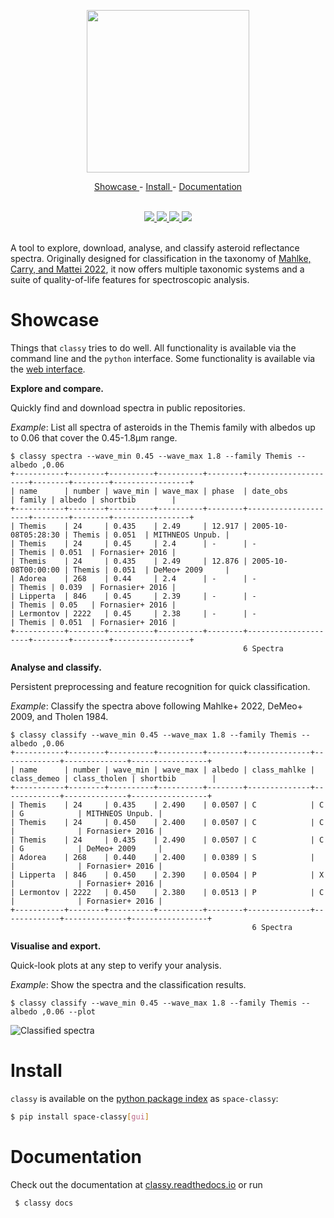 <p align="center">
  <img width="260" src="https://raw.githubusercontent.com/maxmahlke/classy/master/docs/_static/logo_classy.svg">
</p>

<p align="center">
  <a href="https://github.com/maxmahlke/classy#features"> Showcase </a> - <a href="https://github.com/maxmahlke/classy#install"> Install </a> - <a href="https://github.com/maxmahlke/classy#documentation"> Documentation </a>
</p>

<br>

<div align="center">
  <a href="https://img.shields.io/pypi/pyversions/space-classy">
    <img src="https://img.shields.io/pypi/pyversions/space-classy"/>
  </a>
  <a href="https://img.shields.io/pypi/v/space-classy">
    <img src="https://img.shields.io/pypi/v/space-classy"/>
  </a>
  <a href="https://readthedocs.org/projects/classy/badge/?version=latest">
    <img src="https://readthedocs.org/projects/classy/badge/?version=latest"/>
  </a>
  <a href="https://arxiv.org/abs/2203.11229">
    <img src="https://img.shields.io/badge/arXiv-2203.11229-f9f107.svg"/>
  </a>
</div>

<br>

A tool to explore, download, analyse, and classify asteroid reflectance
spectra. Originally designed for classification in the taxonomy of [Mahlke,
Carry, and Mattei 2022](https://arxiv.org/abs/2203.11229>), it now offers
multiple taxonomic systems and a suite of quality-of-life features for
spectroscopic analysis.

# Showcase

Things that ``classy`` tries to do well. All functionality is available via the command line and the `python` interface.
Some functionality is available via the [web interface](https://classy.streamlit.app).

**Explore and compare.**

Quickly find and download spectra in public repositories.

*Example*: List all spectra of asteroids in the Themis family with albedos up to 0.06 that cover the 0.45-1.8μm range.

```shell
$ classy spectra --wave_min 0.45 --wave_max 1.8 --family Themis --albedo ,0.06
+-----------+--------+----------+----------+--------+---------------------+--------+--------+-----------------+
| name      | number | wave_min | wave_max | phase  | date_obs            | family | albedo | shortbib        |
+-----------+--------+----------+----------+--------+---------------------+--------+--------+-----------------+
| Themis    | 24     | 0.435    | 2.49     | 12.917 | 2005-10-08T05:28:30 | Themis | 0.051  | MITHNEOS Unpub. |
| Themis    | 24     | 0.45     | 2.4      | -      | -                   | Themis | 0.051  | Fornasier+ 2016 |
| Themis    | 24     | 0.435    | 2.49     | 12.876 | 2005-10-08T00:00:00 | Themis | 0.051  | DeMeo+ 2009     |
| Adorea    | 268    | 0.44     | 2.4      | -      | -                   | Themis | 0.039  | Fornasier+ 2016 |
| Lipperta  | 846    | 0.45     | 2.39     | -      | -                   | Themis | 0.05   | Fornasier+ 2016 |
| Lermontov | 2222   | 0.45     | 2.38     | -      | -                   | Themis | 0.051  | Fornasier+ 2016 |
+-----------+--------+----------+----------+--------+---------------------+--------+--------+-----------------+
                                                    6 Spectra
```

**Analyse and classify.**

Persistent preprocessing and feature recognition for quick classification.

*Example*: Classify the spectra above following Mahlke+ 2022, DeMeo+ 2009, and Tholen 1984.

```shell
$ classy classify --wave_min 0.45 --wave_max 1.8 --family Themis --albedo ,0.06
+-----------+--------+----------+----------+--------+--------------+-------------+--------------+-----------------+
| name      | number | wave_min | wave_max | albedo | class_mahlke | class_demeo | class_tholen | shortbib        |
+-----------+--------+----------+----------+--------+--------------+-------------+--------------+-----------------+
| Themis    | 24     | 0.435    | 2.490    | 0.0507 | C            | C           | G            | MITHNEOS Unpub. |
| Themis    | 24     | 0.450    | 2.400    | 0.0507 | C            | C           |              | Fornasier+ 2016 |
| Themis    | 24     | 0.435    | 2.490    | 0.0507 | C            | C           | G            | DeMeo+ 2009     |
| Adorea    | 268    | 0.440    | 2.400    | 0.0389 | S            |             |              | Fornasier+ 2016 |
| Lipperta  | 846    | 0.450    | 2.390    | 0.0504 | P            | X           |              | Fornasier+ 2016 |
| Lermontov | 2222   | 0.450    | 2.380    | 0.0513 | P            | C           |              | Fornasier+ 2016 |
+-----------+--------+----------+----------+--------+--------------+-------------+--------------+-----------------+
                                                      6 Spectra
```

**Visualise and export.**

Quick-look plots at any step to verify your analysis.

*Example*: Show the spectra and the classification results.

```shell
$ classy classify --wave_min 0.45 --wave_max 1.8 --family Themis --albedo ,0.06 --plot
```

![Classified spectra](https://classy.readthedocs.io/en/latest/_images/spectra_classified_dark.png)

# Install

`classy` is available on the [python package index](https://pypi.org) as `space-classy`:

``` sh
$ pip install space-classy[gui]
```

# Documentation

Check out the documentation at [classy.readthedocs.io](https://classy.readthedocs.io/en/latest/) or run

     $ classy docs
